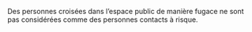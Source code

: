 Des personnes croisées dans l’espace public de manière fugace ne sont pas considérées comme des personnes contacts à risque.
